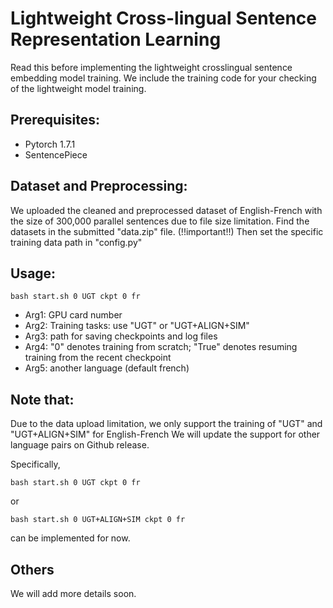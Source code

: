 # Lightweight Cross-lingual Sentence Representation Learning
Read this before implementing the lightweight crosslingual sentence embedding model training.
We include the training code for your checking of the lightweight model training.


## Prerequisites:
- Pytorch 1.7.1
- SentencePiece

## Dataset and Preprocessing:
We uploaded the cleaned and preprocessed dataset of English-French with the size of 300,000 parallel sentences due to file size limitation.
Find the datasets in the submitted "data.zip" file.
(!!important!!) Then set the specific training data path in "config.py"

## Usage:
```
bash start.sh 0 UGT ckpt 0 fr
```
- Arg1: GPU card number
- Arg2: Training tasks: use "UGT" or "UGT+ALIGN+SIM"
- Arg3: path for saving checkpoints and log files
- Arg4: "0" denotes training from scratch; "True" denotes resuming training from the recent checkpoint
- Arg5: another language (default french)


## Note that:
Due to the data upload limitation, we only support the training of "UGT" and "UGT+ALIGN+SIM" for English-French
We will update the support for other language pairs on Github release.

Specifically,
```
bash start.sh 0 UGT ckpt 0 fr
```
or
```
bash start.sh 0 UGT+ALIGN+SIM ckpt 0 fr
```
can be implemented for now.

## Others
We will add more details soon.
